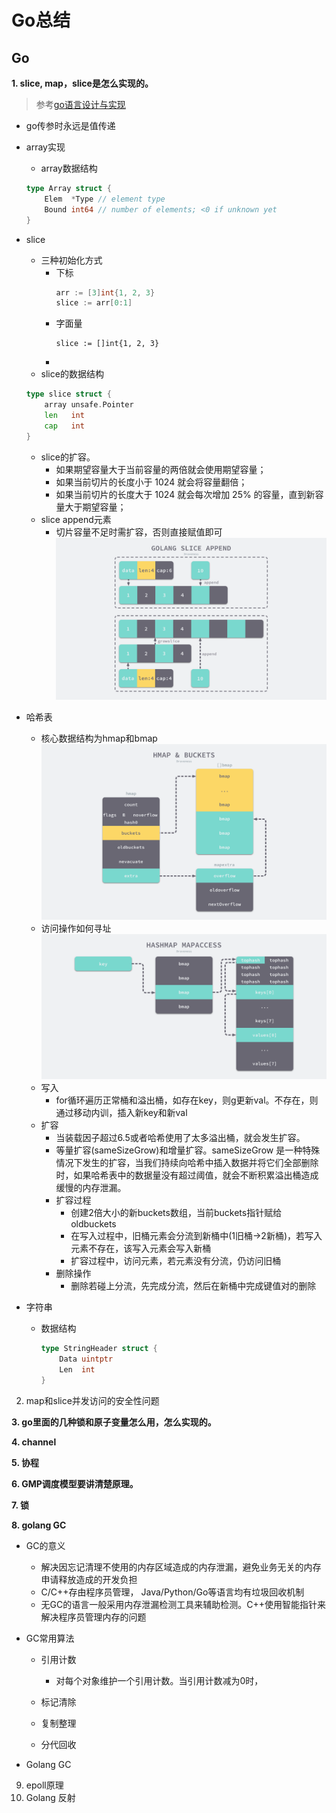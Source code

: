 # Go总结
## Go
**1. slice, map，slice是怎么实现的。**
> 参考[go语言设计与实现](https://draveness.me/golang/docs/)
- go传参时永远是值传递
- array实现
    - array数据结构
    ```go
    type Array struct {
        Elem  *Type // element type
        Bound int64 // number of elements; <0 if unknown yet
    }
    ```
- slice
    - 三种初始化方式
        - 下标
            ```go
            arr := [3]int{1, 2, 3}
            slice := arr[0:1]
            ```
        - 字面量
            ```
            slice := []int{1, 2, 3}
            ```
        - 
    - slice的数据结构
    ```go
    type slice struct {
        array unsafe.Pointer
        len   int
        cap   int
    }
    ```
    - slice的扩容。
        - 如果期望容量大于当前容量的两倍就会使用期望容量；
        - 如果当前切片的长度小于 1024 就会将容量翻倍；
        - 如果当前切片的长度大于 1024 就会每次增加 25% 的容量，直到新容量大于期望容量；
    - slice append元素
        - 切片容量不足时需扩容，否则直接赋值即可
        ![go_slice_append](images/go-slice-append.png)
- 哈希表
    - 核心数据结构为hmap和bmap
    ![hmap与bmap数据结构](images/hmap-and-buckets.png)
    - 访问操作如何寻址
    ![hashmap访问过程](images/hashmap-mapaccess.png)
    - 写入
        - for循环遍历正常桶和溢出桶，如存在key，则g更新val。不存在，则通过移动内训，插入新key和新val
    - 扩容
        - 当装载因子超过6.5或者哈希使用了太多溢出桶，就会发生扩容。
        - 等量扩容(sameSizeGrow)和增量扩容。sameSizeGrow 是一种特殊情况下发生的扩容，当我们持续向哈希中插入数据并将它们全部删除时，如果哈希表中的数据量没有超过阈值，就会不断积累溢出桶造成缓慢的内存泄漏。
        - 扩容过程
            - 创建2倍大小的新buckets数组，当前buckets指针赋给oldbuckets
            - 在写入过程中，旧桶元素会分流到新桶中(1旧桶->2新桶)，若写入元素不存在，该写入元素会写入新桶
            - 扩容过程中，访问元素，若元素没有分流，仍访问旧桶
        - 删除操作
            - 删除若碰上分流，先完成分流，然后在新桶中完成键值对的删除

- 字符串
    - 数据结构
        ```go
        type StringHeader struct {
            Data uintptr
            Len  int
        }
        ```
    

2. map和slice并发访问的安全性问题



**3. go里面的几种锁和原子变量怎么用，怎么实现的。**


**4. channel**

**5. 协程**

**6. GMP调度模型要讲清楚原理。**

**7. 锁**

**8. golang GC**
- GC的意义
    - 解决因忘记清理不使用的内存区域造成的内存泄漏，避免业务无关的内存申请释放造成的开发负担
    - C/C++存由程序员管理， Java/Python/Go等语言均有垃圾回收机制
    - 无GC的语言一般采用内存泄漏检测工具来辅助检测。C++使用智能指针来解决程序员管理内存的问题
- GC常用算法
    - 引用计数
        - 对每个对象维护一个引用计数。当引用计数减为0时，
    - 标记清除

    - 复制整理
    - 分代回收

- Golang GC

9. epoll原理
10. Golang 反射

